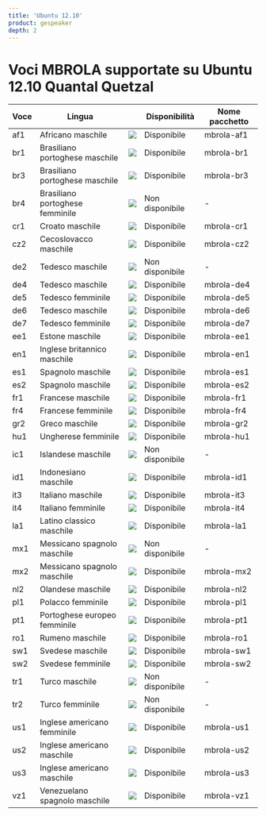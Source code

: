 ```yaml
---
title: 'Ubuntu 12.10'
product: gespeaker
depth: 2
---
```


# Voci MBROLA supportate su Ubuntu 12.10 Quantal Quetzal

| **Voce**  | **Lingua**                      |                             | **Disponibilità** | **Nome pacchetto**  |
| --------- | ------------------------------- | --------------------------- | ----------------- | ------------------- |
| af1       | Africano maschile               | ![](/resources/gtk-yes.png) | Disponibile       | mbrola-af1          |
| br1       | Brasiliano portoghese maschile  | ![](/resources/gtk-yes.png) | Disponibile       | mbrola-br1          |
| br3       | Brasiliano portoghese maschile  | ![](/resources/gtk-yes.png) | Disponibile       | mbrola-br3          |
| br4       | Brasiliano portoghese femminile | ![](/resources/gtk-no.png)  | Non disponibile   | -                   |
| cr1       | Croato maschile                 | ![](/resources/gtk-yes.png) | Disponibile       | mbrola-cr1          |
| cz2       | Cecoslovacco maschile           | ![](/resources/gtk-yes.png) | Disponibile       | mbrola-cz2          |
| de2       | Tedesco maschile                | ![](/resources/gtk-no.png)  | Non disponibile   | -                   |
| de4       | Tedesco maschile                | ![](/resources/gtk-yes.png) | Disponibile       | mbrola-de4          |
| de5       | Tedesco femminile               | ![](/resources/gtk-yes.png) | Disponibile       | mbrola-de5          |
| de6       | Tedesco maschile                | ![](/resources/gtk-yes.png) | Disponibile       | mbrola-de6          |
| de7       | Tedesco femminile               | ![](/resources/gtk-yes.png) | Disponibile       | mbrola-de7          |
| ee1       | Estone maschile                 | ![](/resources/gtk-yes.png) | Disponibile       | mbrola-ee1          |
| en1       | Inglese britannico maschile     | ![](/resources/gtk-yes.png) | Disponibile       | mbrola-en1          |
| es1       | Spagnolo maschile               | ![](/resources/gtk-yes.png) | Disponibile       | mbrola-es1          |
| es2       | Spagnolo maschile               | ![](/resources/gtk-yes.png) | Disponibile       | mbrola-es2          |
| fr1       | Francese maschile               | ![](/resources/gtk-yes.png) | Disponibile       | mbrola-fr1          |
| fr4       | Francese femminile              | ![](/resources/gtk-yes.png) | Disponibile       | mbrola-fr4          |
| gr2       | Greco maschile                  | ![](/resources/gtk-yes.png) | Disponibile       | mbrola-gr2          |
| hu1       | Ungherese femminile             | ![](/resources/gtk-yes.png) | Disponibile       | mbrola-hu1          |
| ic1       | Islandese maschile              | ![](/resources/gtk-no.png)  | Non disponibile   | -                   |
| id1       | Indonesiano maschile            | ![](/resources/gtk-yes.png) | Disponibile       | mbrola-id1          |
| it3       | Italiano maschile               | ![](/resources/gtk-yes.png) | Disponibile       | mbrola-it3          |
| it4       | Italiano femminile              | ![](/resources/gtk-yes.png) | Disponibile       | mbrola-it4          |
| la1       | Latino classico maschile        | ![](/resources/gtk-yes.png) | Disponibile       | mbrola-la1          |
| mx1       | Messicano spagnolo maschile     | ![](/resources/gtk-no.png)  | Non disponibile   | -                   |
| mx2       | Messicano spagnolo maschile     | ![](/resources/gtk-yes.png) | Disponibile       | mbrola-mx2          |
| nl2       | Olandese maschile               | ![](/resources/gtk-yes.png) | Disponibile       | mbrola-nl2          |
| pl1       | Polacco femminile               | ![](/resources/gtk-yes.png) | Disponibile       | mbrola-pl1          |
| pt1       | Portoghese europeo femminile    | ![](/resources/gtk-yes.png) | Disponibile       | mbrola-pt1          |
| ro1       | Rumeno maschile                 | ![](/resources/gtk-yes.png) | Disponibile       | mbrola-ro1          |
| sw1       | Svedese maschile                | ![](/resources/gtk-yes.png) | Disponibile       | mbrola-sw1          |
| sw2       | Svedese femminile               | ![](/resources/gtk-yes.png) | Disponibile       | mbrola-sw2          |
| tr1       | Turco maschile                  | ![](/resources/gtk-no.png)  | Non disponibile   | -                   |
| tr2       | Turco femminile                 | ![](/resources/gtk-no.png)  | Non disponibile   | -                   |
| us1       | Inglese americano femminile     | ![](/resources/gtk-yes.png) | Disponibile       | mbrola-us1          |
| us2       | Inglese americano maschile      | ![](/resources/gtk-yes.png) | Disponibile       | mbrola-us2          |
| us3       | Inglese americano maschile      | ![](/resources/gtk-yes.png) | Disponibile       | mbrola-us3          |
| vz1       | Venezuelano spagnolo maschile   | ![](/resources/gtk-yes.png) | Disponibile       | mbrola-vz1          |
